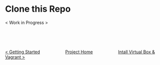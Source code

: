 # Clone this Repo

< Work in Progress >

<br>
<br>
<br>

[< Getting Started](getting-started.md) &nbsp;&nbsp;&nbsp;&nbsp;&nbsp;&nbsp;&nbsp;&nbsp;&nbsp;&nbsp;&nbsp;&nbsp;&nbsp;&nbsp;&nbsp;&nbsp;&nbsp;&nbsp;&nbsp;&nbsp;[Project Home](../README.md)&nbsp;&nbsp;&nbsp;&nbsp;&nbsp;&nbsp;&nbsp;&nbsp;&nbsp;&nbsp;&nbsp;&nbsp;&nbsp;&nbsp;&nbsp;&nbsp;&nbsp;&nbsp;&nbsp;&nbsp;  [Intall Virtual Box & Vagrant >](install-virtual-box-vagrant.md)

